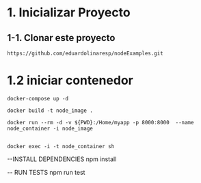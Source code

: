 # 1. Inicializar Proyecto

## 1-1. Clonar este proyecto

    https://github.com/eduardolinaresp/nodeExamples.git

#  1.2 iniciar contenedor

    docker-compose up -d

    docker build -t node_image . 

    docker run --rm -d -v ${PWD}:/Home/myapp -p 8000:8000  --name node_container -i node_image


    docker exec -i -t node_container sh


--INSTALL DEPENDENCIES
npm install

-- RUN TESTS
npm run test